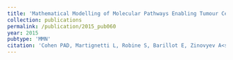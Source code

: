 ```yaml
---
title: 'Mathematical Modelling of Molecular Pathways Enabling Tumour Cell Invasion and Migration'
collection: publications
permalink: /publication/2015_pub060
year: 2015
pubtype: 'MMN'
citation: 'Cohen PAD, Martignetti L, Robine S, Barillot E, Zinovyev A<sup>^</sup>, Calzone L<sup>^</sup>. Mathematical Modelling of Molecular Pathways Enabling Tumour Cell Invasion and Migration. 2015. <i>PLoS Computational Biology</i> 11(11):e1004571.'
---
```

